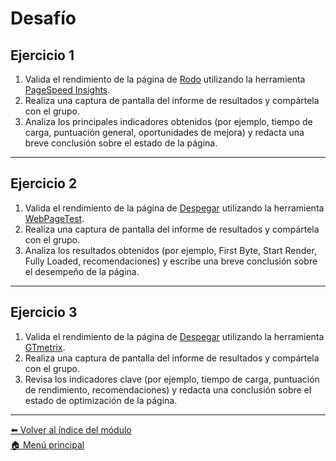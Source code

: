 # Desafío

## Ejercicio 1

1. Valida el rendimiento de la página de [Rodo](https://rodo.com.ar/) utilizando la herramienta [PageSpeed Insights](https://pagespeed.web.dev/).
2. Realiza una captura de pantalla del informe de resultados y compártela con el grupo.
3. Analiza los principales indicadores obtenidos (por ejemplo, tiempo de carga, puntuación general, oportunidades de mejora) y redacta una breve conclusión sobre el estado de la página.

---

## Ejercicio 2

1. Valida el rendimiento de la página de [Despegar](https://www.despegar.com.ar/) utilizando la herramienta [WebPageTest](https://www.webpagetest.org/).
2. Realiza una captura de pantalla del informe de resultados y compártela con el grupo.
3. Analiza los resultados obtenidos (por ejemplo, First Byte, Start Render, Fully Loaded, recomendaciones) y escribe una breve conclusión sobre el desempeño de la página.

---

## Ejercicio 3

1. Valida el rendimiento de la página de [Despegar](https://www.despegar.com.ar/) utilizando la herramienta [GTmetrix](https://gtmetrix.com/).
2. Realiza una captura de pantalla del informe de resultados y compártela con el grupo.
3. Revisa los indicadores clave (por ejemplo, tiempo de carga, puntuación de rendimiento, recomendaciones) y redacta una conclusión sobre el estado de optimización de la página.

---

[⬅️ Volver al índice del módulo](../modulo5_pruebas_no_funcionales.md)  
[🏠 Menú principal](../README.md)
